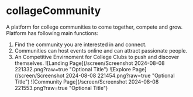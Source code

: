 # collageCommunity
A platform for college communities to come together, compete and grow.
Platform has following main functions:
1. Find the community you are interested in and connect.
2. Communities can host events online and can attract passionate people.
3. An Competitive Envirnoment for College Clubs to push and discover themselves.
![Landing Page](/screen/Screenshot 2024-08-08 221332.png?raw=true "Optional Title")
![Explore Page](/screen/Screenshot 2024-08-08 221454.png?raw=true "Optional Title")
![Community Page](/screen/Screenshot 2024-08-08 221553.png?raw=true "Optional Title")
